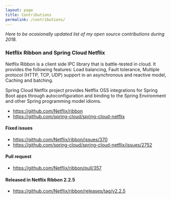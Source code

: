 ```yaml
---
layout: page
title: Contributions
permalink: /contributions/
---
```


*Here to be ocasionally updated list of my open source contributions during 2018.*

### Netflix Ribbon and Spring Cloud Netflix

Netflix Ribbon is a client side IPC library that is battle-tested in cloud. It provides the following features: Load balancing, Fault tolerance, Multiple protocol (HTTP, TCP, UDP) support in an asynchronous and reactive model, Caching and batching.

Spring Cloud Netflix project provides Netflix OSS integrations for Spring Boot apps through autoconfiguration and binding to the Spring Environment and other Spring programming model idioms.

* https://github.com/Netflix/ribbon
* https://github.com/spring-cloud/spring-cloud-netflix


#### Fixed issues 
* https://github.com/Netflix/ribbon/issues/370
* https://github.com/spring-cloud/spring-cloud-netflix/issues/2752

#### Pull request 
* https://github.com/Netflix/ribbon/pull/357

#### Released in Netflix Ribbon 2.2.5
* https://github.com/Netflix/ribbon/releases/tag/v2.2.5

